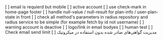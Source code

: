 [ ] email is requierd but mobile
[ ] active account
[ ] use check-mark in home-page footer
[ ] handle null-value / null-result for plan-info / user-plan-state in front
[ ] check all method's parameters in radius repository and radius service to be simple (for example fetch by id not username)
[ ] warning account is deactive
[ ] logo/link in email bodyes
[ ] human test
[ ] Check email send limit
[ ] مدیریت گواهی‌های صادر شده بدون استفاده در میکروتیک
